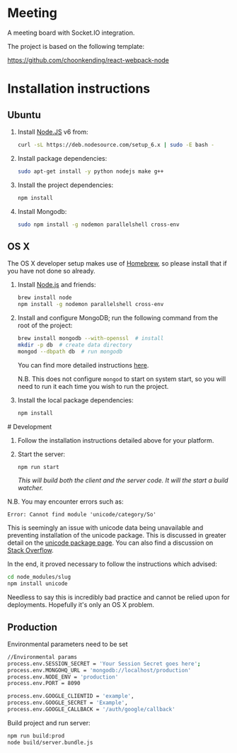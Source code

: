 # Meeting

A meeting board with Socket.IO integration.

The project is based on the following template:

https://github.com/choonkending/react-webpack-node

# Installation instructions

## Ubuntu

1. Install [Node.JS][nodejs] v6 from:

	```bash
	curl -sL https://deb.nodesource.com/setup_6.x | sudo -E bash -
	```

2. Install package dependencies:

	```bash
	sudo apt-get install -y python nodejs make g++
	```

3. Install the project dependencies:

	```bash
	npm install
	```

4. Install Mongodb:

	```bash
	sudo npm install -g nodemon parallelshell cross-env
	```

## OS X

The OS X developer setup makes use of [Homebrew](https://brew.sh), so please install that if you have not done so already.

1. Install [Node.js][nodejs] and friends:

	```bash
   brew install node
   npm install -g nodemon parallelshell cross-env
	```
	
2. Install and configure MongoDB; run the following command from the root of the project:

   ```bash
   brew install mongodb --with-openssl  # install
   mkdir -p db  # create data directory
   mongod --dbpath db  # run mongodb
   ```

   You can find more detailed instructions [here](https://docs.mongodb.com/master/tutorial/install-mongodb-on-os-x/?_ga=1.153956344.1906756264.1465927705).
   
   N.B. This does not configure `mongod` to start on system start, so you will need to run it each time you wish to run the project.
   
3. Install the local package dependencies:

	```bash
	npm install
	```

[nodejs]: https://nodejs.org/

# Development

1. Follow the installation instructions detailed above for your platform.

2. Start the server:

   ```bash
   npm run start
   ```

   _This will build both the client and the server code. It will the start a build watcher._

N.B. You may encounter errors such as:

```
Error: Cannot find module 'unicode/category/So'
```

This is seemingly an issue with unicode data being unavailable and preventing installation of the unicode package. This is discussed in greater detail on the [unicode package page](https://www.npmjs.com/package/unicode#install). You can also find a discussion on [Stack Overflow](https://github.com/dodo/node-slug/issues/58).

In the end, it proved necessary to follow the instructions which advised:

```bash
cd node_modules/slug
npm install unicode
```

Needless to say this is incredibly bad practice and cannot be relied upon for deployments. Hopefully it's only an OS X problem.


## Production

Environmental parameters need to be set

```bash
//Environmental params
process.env.SESSION_SECRET = 'Your Session Secret goes here';
process.env.MONGOHQ_URL = 'mongodb://localhost/production'
process.env.NODE_ENV = 'production'
process.env.PORT = 8090

process.env.GOOGLE_CLIENTID = 'example',
process.env.GOOGLE_SECRET = 'Example',
process.env.GOOGLE_CALLBACK = '/auth/google/callback'
```

Build project and run server:

```bash
npm run build:prod
node build/server.bundle.js
```
